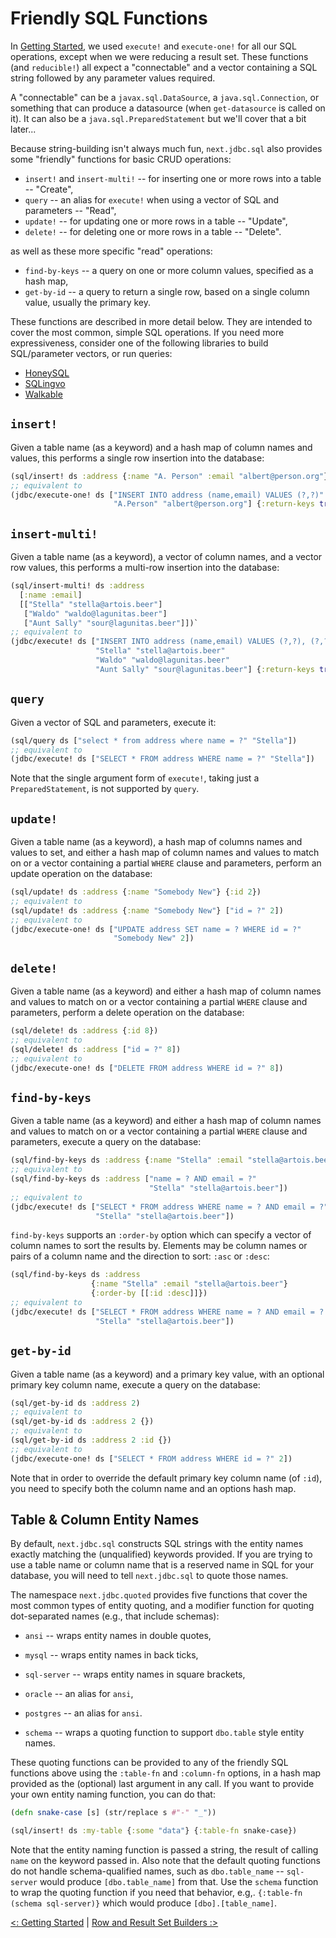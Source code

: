 # Friendly SQL Functions

In [Getting Started](https://cljdoc.org/d/seancorfield/next.jdbc/CURRENT/doc/getting-started), we used `execute!` and `execute-one!` for all our SQL operations, except when we were reducing a result set. These functions (and `reducible!`) all expect a "connectable" and a vector containing a SQL string followed by any parameter values required.

A "connectable" can be a `javax.sql.DataSource`, a `java.sql.Connection`, or something that can produce a datasource (when `get-datasource` is called on it). It can also be a `java.sql.PreparedStatement` but we'll cover that a bit later...

Because string-building isn't always much fun, `next.jdbc.sql` also provides some "friendly" functions for basic CRUD operations:

* `insert!` and `insert-multi!` -- for inserting one or more rows into a table -- "Create",
* `query` -- an alias for `execute!` when using a vector of SQL and parameters -- "Read",
* `update!` -- for updating one or more rows in a table -- "Update",
* `delete!` -- for deleting one or more rows in a table -- "Delete".

as well as these more specific "read" operations:

* `find-by-keys` -- a query on one or more column values, specified as a hash map,
* `get-by-id` -- a query to return a single row, based on a single column value, usually the primary key.

These functions are described in more detail below. They are intended to cover the most common, simple SQL operations. If you need more expressiveness, consider one of the following libraries to build SQL/parameter vectors, or run queries:

* [HoneySQL](https://github.com/jkk/honeysql)
* [SQLingvo](https://github.com/r0man/sqlingvo)
* [Walkable](https://github.com/walkable-server/walkable)

## `insert!`

Given a table name (as a keyword) and a hash map of column names and values, this performs a single row insertion into the database:

```clojure
(sql/insert! ds :address {:name "A. Person" :email "albert@person.org"})`
;; equivalent to
(jdbc/execute-one! ds ["INSERT INTO address (name,email) VALUES (?,?)"
                       "A.Person" "albert@person.org"] {:return-keys true})
```

## `insert-multi!`

Given a table name (as a keyword), a vector of column names, and a vector row values, this performs a multi-row insertion into the database:

```clojure
(sql/insert-multi! ds :address
  [:name :email]
  [["Stella" "stella@artois.beer"]
   ["Waldo" "waldo@lagunitas.beer"]
   ["Aunt Sally" "sour@lagunitas.beer"]])`
;; equivalent to
(jdbc/execute! ds ["INSERT INTO address (name,email) VALUES (?,?), (?,?), (?,?)"
                   "Stella" "stella@artois.beer"
                   "Waldo" "waldo@lagunitas.beer"
                   "Aunt Sally" "sour@lagunitas.beer"] {:return-keys true})
```

## `query`

Given a vector of SQL and parameters, execute it:

```clojure
(sql/query ds ["select * from address where name = ?" "Stella"])
;; equivalent to
(jdbc/execute! ds ["SELECT * FROM address WHERE name = ?" "Stella"])
```

Note that the single argument form of `execute!`, taking just a `PreparedStatement`, is not supported by `query`.

## `update!`

Given a table name (as a keyword), a hash map of columns names and values to set, and either a hash map of column names and values to match on or a vector containing a partial `WHERE` clause and parameters, perform an update operation on the database:

```clojure
(sql/update! ds :address {:name "Somebody New"} {:id 2})
;; equivalent to
(sql/update! ds :address {:name "Somebody New"} ["id = ?" 2])
;; equivalent to
(jdbc/execute-one! ds ["UPDATE address SET name = ? WHERE id = ?"
                       "Somebody New" 2])
```

## `delete!`

Given a table name (as a keyword) and either a hash map of column names and values to match on or a vector containing a partial `WHERE` clause and parameters, perform a delete operation on the database:

```clojure
(sql/delete! ds :address {:id 8})
;; equivalent to
(sql/delete! ds :address ["id = ?" 8])
;; equivalent to
(jdbc/execute-one! ds ["DELETE FROM address WHERE id = ?" 8])
```

## `find-by-keys`

Given a table name (as a keyword) and either a hash map of column names and values to match on or a vector containing a partial `WHERE` clause and parameters, execute a query on the database:

```clojure
(sql/find-by-keys ds :address {:name "Stella" :email "stella@artois.beer"})
;; equivalent to
(sql/find-by-keys ds :address ["name = ? AND email = ?"
                               "Stella" "stella@artois.beer"])
;; equivalent to
(jdbc/execute! ds ["SELECT * FROM address WHERE name = ? AND email = ?"
                   "Stella" "stella@artois.beer"])
```

`find-by-keys` supports an `:order-by` option which can specify a vector of column names to sort the results by. Elements may be column names or pairs of a column name and the direction to sort: `:asc` or `:desc`:

```clojure
(sql/find-by-keys ds :address
                  {:name "Stella" :email "stella@artois.beer"}
                  {:order-by [[:id :desc]]})
;; equivalent to
(jdbc/execute! ds ["SELECT * FROM address WHERE name = ? AND email = ? ORDER BY id DESC"
                   "Stella" "stella@artois.beer"])
```

## `get-by-id`

Given a table name (as a keyword) and a primary key value, with an optional primary key column name, execute a query on the database:

```clojure
(sql/get-by-id ds :address 2)
;; equivalent to
(sql/get-by-id ds :address 2 {})
;; equivalent to
(sql/get-by-id ds :address 2 :id {})
;; equivalent to
(jdbc/execute-one! ds ["SELECT * FROM address WHERE id = ?" 2])
```

Note that in order to override the default primary key column name (of `:id`), you need to specify both the column name and an options hash map.

## Table & Column Entity Names

By default, `next.jdbc.sql` constructs SQL strings with the entity names exactly matching the (unqualified) keywords provided. If you are trying to use a table name or column name that is a reserved name in SQL for your database, you will need to tell `next.jdbc.sql` to quote those names.

The namespace `next.jdbc.quoted` provides five functions that cover the most common types of entity quoting, and a modifier function for quoting dot-separated names (e.g., that include schemas):

* `ansi` -- wraps entity names in double quotes,
* `mysql` -- wraps entity names in back ticks,
* `sql-server` -- wraps entity names in square brackets,
* `oracle` -- an alias for `ansi`,
* `postgres` -- an alias for `ansi`.

* `schema` -- wraps a quoting function to support `dbo.table` style entity names.

These quoting functions can be provided to any of the friendly SQL functions above using the `:table-fn` and `:column-fn` options, in a hash map provided as the (optional) last argument in any call. If you want to provide your own entity naming function, you can do that:

```clojure
(defn snake-case [s] (str/replace s #"-" "_"))

(sql/insert! ds :my-table {:some "data"} {:table-fn snake-case})
```

Note that the entity naming function is passed a string, the result of calling `name` on the keyword passed in. Also note that the default quoting functions do not handle schema-qualified names, such as `dbo.table_name` -- `sql-server` would produce `[dbo.table_name]` from that. Use the `schema` function to wrap the quoting function if you need that behavior, e.g,. `{:table-fn (schema sql-server)}` which would produce `[dbo].[table_name]`.

[<: Getting Started](https://cljdoc.org/d/seancorfield/next.jdbc/CURRENT/doc/getting-started) | [Row and Result Set Builders :>](https://cljdoc.org/d/seancorfield/next.jdbc/CURRENT/doc/getting-started/rs-builders)
